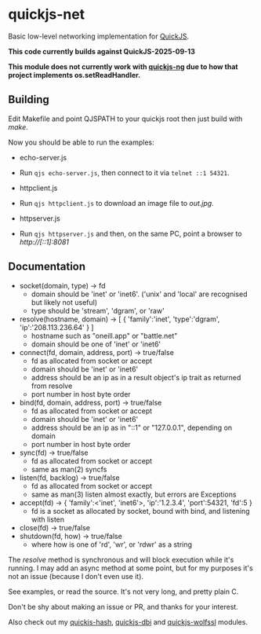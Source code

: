 # quickjs-net
Basic low-level networking implementation for [QuickJS](https://bellard.org/quickjs/).

**This code currently builds against QuickJS-2025-09-13**

**This module does not currently work with [quickjs-ng](https://github.com/quickjs-ng/quickjs/) due to how that project implements os.setReadHandler.**

## Building
Edit Makefile and point QJSPATH to your quickjs root then just build with *make*.

Now you should be able to run the examples:
 * echo-server.js
  * Run `qjs echo-server.js`, then connect to it via `telnet ::1 54321`.

 * httpclient.js
  * Run `qjs httpclient.js` to download an image file to *out.jpg*.

 * httpserver.js
  * Run `qjs httpserver.js` and then, on the same PC, point a browser to *http://[::1]:8081*

## Documentation

 * socket(domain, type) -> fd
   * domain should be 'inet' or 'inet6'. ('unix' and 'local' are recognised but likely not useful)
   * type should be 'stream', 'dgram', or 'raw'
 * resolve(hostname, domain) -> [ { 'family':'inet', 'type':'dgram', 'ip':'208.113.236.64' } ]
   * hostname such as "oneill.app" or "battle.net"
   * domain should be one of 'inet' or 'inet6'
 * connect(fd, domain, address, port) -> true/false
   * fd as allocated from socket or accept
   * domain should be 'inet' or 'inet6'
   * address should be an ip as in a result object's ip trait as returned from resolve
   * port number in host byte order
 * bind(fd, domain, address, port) -> true/false
   * fd as allocated from socket or accept
   * domain should be 'inet' or 'inet6'
   * address should be an ip as in "::1" or "127.0.0.1", depending on domain
   * port number in host byte order
 * sync(fd) -> true/false
   * fd as allocated from socket or accept
   * same as man(2) syncfs
 * listen(fd, backlog) -> true/false
   * fd as allocated from socket or accept
   * same as man(3) listen almost exactly, but errors are Exceptions
 * accept(fd) -> { 'family':<'inet', 'inet6'>, 'ip':'1.2.3.4', 'port':54321, 'fd':5 }
   * fd is a socket as allocated by socket, bound with bind, and listening with listen
 * close(fd) -> true/false
 * shutdown(fd, how) -> true/false
   * where how is one of 'rd', 'wr', or 'rdwr' as a string

The *resolve* method is synchronous and will block execution while it's running. I may add an async method at some point, but for my purposes it's not an issue (because I don't even use it).

See examples, or read the source. It's not very long, and pretty plain C.

Don't be shy about making an issue or PR, and thanks for your interest.

Also check out my [quickjs-hash](https://github.com/danieloneill/quickjs-hash), [quickjs-dbi](https://github.com/danieloneill/quickjs-dbi) and [quickjs-wolfssl](https://github.com/danieloneill/quickjs-wolfssl) modules.

